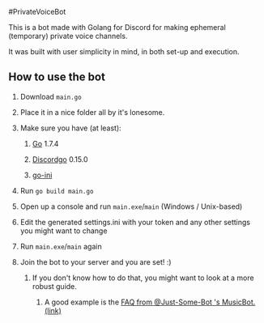 #PrivateVoiceBot

This is a bot made with Golang for Discord for making ephemeral (temporary) private voice channels.

It was built with user simplicity in mind, in both set-up and execution.

## How to use the bot

1. Download `main.go`

2. Place it in a nice folder all by it's lonesome.

3. Make sure you have (at least):

    1. [Go](https://golang.org/) 1.7.4
    
    2. [Discordgo](https://github.com/bwmarrin/discordgo) 0.15.0
    
    3. [go-ini](https://github.com/go-ini/ini)
   
4. Run `go build main.go`

5. Open up a console and run `main.exe`/`main` (Windows / Unix-based)

6. Edit the generated settings.ini with your token and any other settings you might want to change

7. Run `main.exe`/`main` again

8. Join the bot to your server and you are set! :)

    1. If you don't know how to do that, you might want to look at a more robust guide.
    
        1. A good example is the [FAQ from @Just-Some-Bot 's MusicBot. (link)](https://github.com/Just-Some-Bots/MusicBot/wiki/FAQ)
        